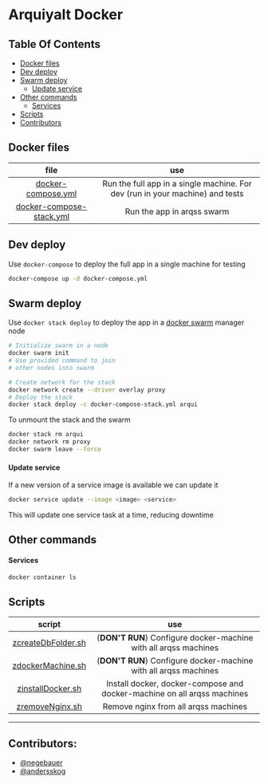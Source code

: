 # Arquiyalt Docker

## Table Of Contents

- [Docker files](#docker-files)
- [Dev deploy](#dev-deploy)
- [Swarm deploy](#swarm-deploy)
  - [Update service](#update-service)
- [Other commands](#other-commands)
  - [Services](#services)
- [Scripts](#scripts)
- [Contributors](#contributors)

## Docker files

|file|use|
|:--:|:-:|
|[docker-compose.yml](docker-compose.yml)|Run the full app in a single machine. For dev (run in your machine) and tests|
|[docker-compose-stack.yml](docker-compose-stack.yml)|Run the app in arqss swarm|

## Dev deploy

Use `docker-compose` to deploy the full app in a single machine for testing

```bash
docker-compose up -d docker-compose.yml
```

## Swarm deploy

Use `docker stack deploy` to deploy the app in a [docker swarm](https://docs.docker.com/engine/swarm/) manager node

```bash
# Initialize swarm in a node
docker swarm init
# Use provided command to join
# other nodes into swarm

# Create network for the stack
docker network create --driver overlay proxy
# Deploy the stack
docker stack deploy -c docker-compose-stack.yml arqui
```

To unmount the stack and the swarm

```bash
docker stack rm arqui
docker network rm proxy
docker swarm leave --force
```

#### Update service

If a new version of a service image is available we can update it

```bash
docker service update --image <image> <service>
```

This will update one service task at a time, reducing downtime

## Other commands

#### Services

```bash
docker container ls
```

## Scripts

|script|use|
|:--:|:--:|
|[zcreateDbFolder.sh](zcreateDbFolder.sh)|(**DON'T RUN**) Configure docker-machine with all arqss machines|
|[zdockerMachine.sh](zdockerMachine.sh)|(**DON'T RUN**) Configure docker-machine with all arqss machines|
|[zinstallDocker.sh](zinstallDocker.sh)|Install docker, docker-compose and docker-machine on all arqss machines|
|[zremoveNginx.sh](zremoveNginx.sh)|Remove nginx from all arqss machines|

***

## Contributors:

- [@negebauer](https://github.com/negebauer)
- [@andersskog](https://github.com/andersskog)
